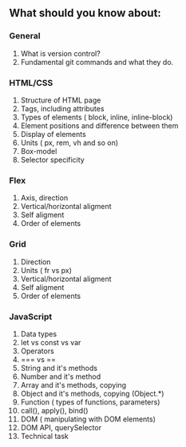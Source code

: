 ## What should you know about:
### General
1. What is version control?
2. Fundamental git commands and what they do.


### HTML/CSS 
1. Structure of HTML page
2. Tags, including attributes
3. Types of elements ( block, inline, inline-block)
4. Element positions and difference between them
5. Display of elements
6. Units ( px, rem, vh and so on)
7. Box-model
8. Selector specificity


### Flex
1. Axis, direction
2. Vertical/horizontal aligment
3. Self aligment
4. Order of elements


### Grid
1. Direction
2. Units ( fr vs px)
3. Vertical/horizontal aligment
4. Self aligment
5. Order of elements


### JavaScript
1. Data types
2. let vs const vs var
3. Operators
4. === vs ==
5. String and it's methods
6. Number and it's method
7. Array and it's methods, copying
8. Object and it's methods, copying (Object.*)
9. Function ( types of functions, parameters)
10. call(), apply(), bind()
11. DOM ( manipulating with DOM elements)
12. DOM API, querySelector
13. Technical task
